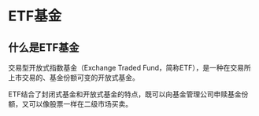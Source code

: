 # ETF基金
## 什么是ETF基金
交易型开放式指数基金（Exchange Traded Fund，简称ETF），是一种在交易所上市交易的、基金份额可变的开放式基金。

ETF结合了封闭式基金和开放式基金的特点，既可以向基金管理公司申赎基金份额，又可以像股票一样在二级市场买卖。

